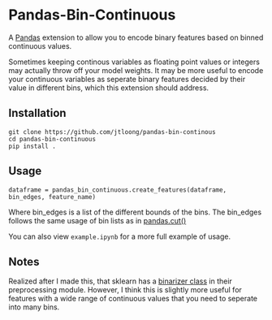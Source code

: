 # Pandas-Bin-Continuous

A [Pandas](https://pandas.pydata.org/) extension to allow you to encode binary features based on binned continuous values.

Sometimes keeping continous variables as floating point values or integers may actually throw off your model weights. It may be more useful to encode your continuous variables as seperate binary features decided by their value in different bins, which this extension should address. 

## Installation

```
git clone https://github.com/jtloong/pandas-bin-continous
cd pandas-bin-continuous
pip install .
```

## Usage

```
dataframe = pandas_bin_continuous.create_features(dataframe, bin_edges, feature_name)
```

Where bin_edges is a list of the different bounds of the bins. The bin_edges follows the same usage of bin lists as in [pandas.cut()](https://pandas.pydata.org/pandas-docs/version/0.23.4/generated/pandas.cut.html)

You can also view `example.ipynb` for a more full example of usage.

## Notes

Realized after I made this, that sklearn has a [binarizer class](https://scikit-learn.org/stable/modules/generated/sklearn.preprocessing.Binarizer.html) in their preprocessing module. However, I think this is slightly more useful for features with a wide range of continuous values that you need to seperate into many bins. 
